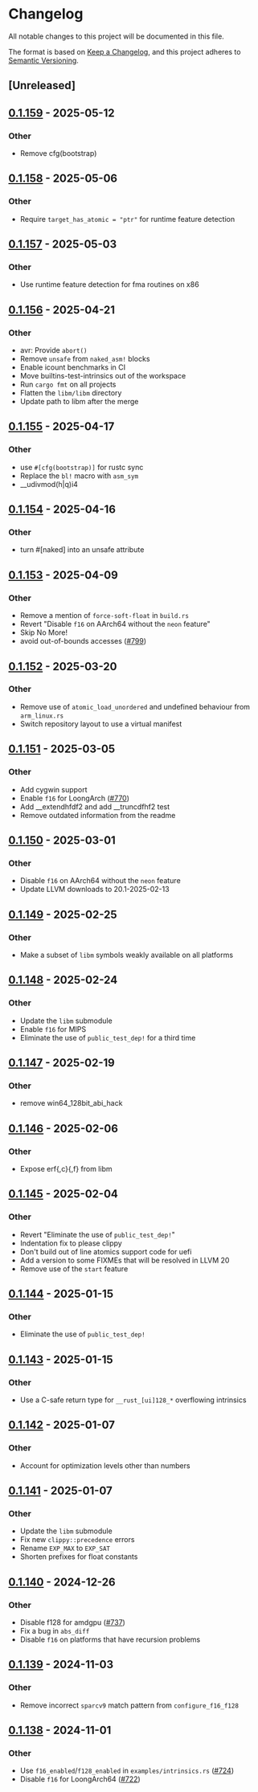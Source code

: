 # Changelog

All notable changes to this project will be documented in this file.

The format is based on [Keep a Changelog](https://keepachangelog.com/en/1.0.0/),
and this project adheres to [Semantic Versioning](https://semver.org/spec/v2.0.0.html).

## [Unreleased]

## [0.1.159](https://github.com/rust-lang/compiler-builtins/compare/compiler_builtins-v0.1.158...compiler_builtins-v0.1.159) - 2025-05-12

### Other

- Remove cfg(bootstrap)

## [0.1.158](https://github.com/rust-lang/compiler-builtins/compare/compiler_builtins-v0.1.157...compiler_builtins-v0.1.158) - 2025-05-06

### Other

- Require `target_has_atomic = "ptr"` for runtime feature detection

## [0.1.157](https://github.com/rust-lang/compiler-builtins/compare/compiler_builtins-v0.1.156...compiler_builtins-v0.1.157) - 2025-05-03

### Other

- Use runtime feature detection for fma routines on x86

## [0.1.156](https://github.com/rust-lang/compiler-builtins/compare/compiler_builtins-v0.1.155...compiler_builtins-v0.1.156) - 2025-04-21

### Other

- avr: Provide `abort()`
- Remove `unsafe` from `naked_asm!` blocks
- Enable icount benchmarks in CI
- Move builtins-test-intrinsics out of the workspace
- Run `cargo fmt` on all projects
- Flatten the `libm/libm` directory
- Update path to libm after the merge

## [0.1.155](https://github.com/rust-lang/compiler-builtins/compare/compiler_builtins-v0.1.154...compiler_builtins-v0.1.155) - 2025-04-17

### Other

- use `#[cfg(bootstrap)]` for rustc sync
- Replace the `bl!` macro with `asm_sym`
- __udivmod(h|q)i4

## [0.1.154](https://github.com/rust-lang/compiler-builtins/compare/compiler_builtins-v0.1.153...compiler_builtins-v0.1.154) - 2025-04-16

### Other

- turn #[naked] into an unsafe attribute

## [0.1.153](https://github.com/rust-lang/compiler-builtins/compare/compiler_builtins-v0.1.152...compiler_builtins-v0.1.153) - 2025-04-09

### Other

- Remove a mention of `force-soft-float` in `build.rs`
- Revert "Disable `f16` on AArch64 without the `neon` feature"
- Skip No More!
- avoid out-of-bounds accesses ([#799](https://github.com/rust-lang/compiler-builtins/pull/799))

## [0.1.152](https://github.com/rust-lang/compiler-builtins/compare/compiler_builtins-v0.1.151...compiler_builtins-v0.1.152) - 2025-03-20

### Other

- Remove use of `atomic_load_unordered` and undefined behaviour from `arm_linux.rs`
- Switch repository layout to use a virtual manifest

## [0.1.151](https://github.com/rust-lang/compiler-builtins/compare/compiler_builtins-v0.1.150...compiler_builtins-v0.1.151) - 2025-03-05

### Other

- Add cygwin support
- Enable `f16` for LoongArch ([#770](https://github.com/rust-lang/compiler-builtins/pull/770))
- Add __extendhfdf2 and add __truncdfhf2 test
- Remove outdated information from the readme

## [0.1.150](https://github.com/rust-lang/compiler-builtins/compare/compiler_builtins-v0.1.149...compiler_builtins-v0.1.150) - 2025-03-01

### Other

- Disable `f16` on AArch64 without the `neon` feature
- Update LLVM downloads to 20.1-2025-02-13

## [0.1.149](https://github.com/rust-lang/compiler-builtins/compare/compiler_builtins-v0.1.148...compiler_builtins-v0.1.149) - 2025-02-25

### Other

- Make a subset of `libm` symbols weakly available on all platforms

## [0.1.148](https://github.com/rust-lang/compiler-builtins/compare/compiler_builtins-v0.1.147...compiler_builtins-v0.1.148) - 2025-02-24

### Other

- Update the `libm` submodule
- Enable `f16` for MIPS
- Eliminate the use of `public_test_dep!` for a third time

## [0.1.147](https://github.com/rust-lang/compiler-builtins/compare/compiler_builtins-v0.1.146...compiler_builtins-v0.1.147) - 2025-02-19

### Other

- remove win64_128bit_abi_hack

## [0.1.146](https://github.com/rust-lang/compiler-builtins/compare/compiler_builtins-v0.1.145...compiler_builtins-v0.1.146) - 2025-02-06

### Other

- Expose erf{,c}{,f} from libm

## [0.1.145](https://github.com/rust-lang/compiler-builtins/compare/compiler_builtins-v0.1.144...compiler_builtins-v0.1.145) - 2025-02-04

### Other

- Revert "Eliminate the use of `public_test_dep!`"
- Indentation fix to please clippy
- Don't build out of line atomics support code for uefi
- Add a version to some FIXMEs that will be resolved in LLVM 20
- Remove use of the `start` feature

## [0.1.144](https://github.com/rust-lang/compiler-builtins/compare/compiler_builtins-v0.1.143...compiler_builtins-v0.1.144) - 2025-01-15

### Other

- Eliminate the use of `public_test_dep!`

## [0.1.143](https://github.com/rust-lang/compiler-builtins/compare/compiler_builtins-v0.1.142...compiler_builtins-v0.1.143) - 2025-01-15

### Other

- Use a C-safe return type for `__rust_[ui]128_*` overflowing intrinsics

## [0.1.142](https://github.com/rust-lang/compiler-builtins/compare/compiler_builtins-v0.1.141...compiler_builtins-v0.1.142) - 2025-01-07

### Other

- Account for optimization levels other than numbers

## [0.1.141](https://github.com/rust-lang/compiler-builtins/compare/compiler_builtins-v0.1.140...compiler_builtins-v0.1.141) - 2025-01-07

### Other

- Update the `libm` submodule
- Fix new `clippy::precedence` errors
- Rename `EXP_MAX` to `EXP_SAT`
- Shorten prefixes for float constants

## [0.1.140](https://github.com/rust-lang/compiler-builtins/compare/compiler_builtins-v0.1.139...compiler_builtins-v0.1.140) - 2024-12-26

### Other

- Disable f128 for amdgpu ([#737](https://github.com/rust-lang/compiler-builtins/pull/737))
- Fix a bug in `abs_diff`
- Disable `f16` on platforms that have recursion problems

## [0.1.139](https://github.com/rust-lang/compiler-builtins/compare/compiler_builtins-v0.1.138...compiler_builtins-v0.1.139) - 2024-11-03

### Other

- Remove incorrect `sparcv9` match pattern from `configure_f16_f128`

## [0.1.138](https://github.com/rust-lang/compiler-builtins/compare/compiler_builtins-v0.1.137...compiler_builtins-v0.1.138) - 2024-11-01

### Other

- Use `f16_enabled`/`f128_enabled` in `examples/intrinsics.rs` ([#724](https://github.com/rust-lang/compiler-builtins/pull/724))
- Disable `f16` for LoongArch64 ([#722](https://github.com/rust-lang/compiler-builtins/pull/722))
